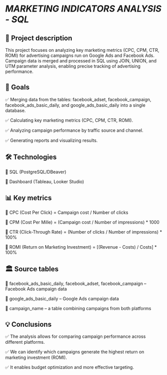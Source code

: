    # *MARKETING INDICATORS ANALYSIS - SQL*

## 📝 Project description 

This project focuses on analyzing key marketing metrics (CPC, CPM, CTR, ROMI) for advertising campaigns run on Google Ads and Facebook Ads. Campaign data is merged and processed in SQL using JOIN, UNION, and UTM parameter analysis, enabling precise tracking of advertising performance.


## 🎯 Goals

✅ Merging data from the tables: facebook_adset, facebook_campaign, facebook_ads_basic_daily, and google_ads_basic_daily into a single database.

✅ Calculating key marketing metrics (CPC, CPM, CTR, ROMI).

✅ Analyzing campaign performance by traffic source and channel.

✅ Generating reports and visualizing results.

## 🛠 Technologies

🔹 SQL (PostgreSQL/DBeaver)

🔹 Dashboard (Tableau, Looker Studio)


## 📊 Key metrics

📌 CPC (Cost Per Click) = Campaign cost / Number of clicks

📌 CPM (Cost Per Mille) = (Campaign cost / Number of impressions) * 1000

📌 CTR (Click-Through Rate) = (Number of clicks / Number of impressions) * 100%

📌 ROMI (Return on Marketing Investment) = [(Revenue - Costs) / Costs] * 100%


## 🏛 Source tables

📌 facebook_ads_basic_daily, facebook_adset, facebook_campaign – Facebook Ads campaign data

📌 google_ads_basic_daily – Google Ads campaign data

📌 campaign_name – a table combining campaigns from both platforms

## 💡 Conclusions

✅ The analysis allows for comparing campaign performance across different platforms.

✅ We can identify which campaigns generate the highest return on marketing investment (ROMI).

✅ It enables budget optimization and more effective targeting.
